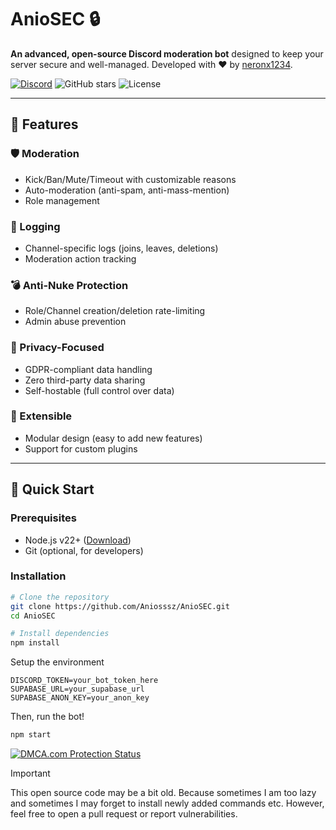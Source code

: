 # AnioSEC 🔒

**An advanced, open-source Discord moderation bot** designed to keep your server secure and well-managed. Developed with ❤️ by [neronx1234](https://github.com/Aniosssz).

[![Discord](https://img.shields.io/badge/discord-aniodevs-5865F2?logo=discord&logoColor=white)](https://discord.gg/wTWYZtZw89)
![GitHub stars](https://img.shields.io/github/stars/Aniosssz/AnioSEC?style=flat-square)
![License](https://img.shields.io/github/license/Aniosssz/AnioSEC?style=flat-square)

---

## 🌟 Features

### 🛡️ Moderation
- Kick/Ban/Mute/Timeout with customizable reasons
- Auto-moderation (anti-spam, anti-mass-mention)
- Role management

### 📜 Logging
- Channel-specific logs (joins, leaves, deletions)
- Moderation action tracking

### 💣 Anti-Nuke Protection
- Role/Channel creation/deletion rate-limiting
- Admin abuse prevention

### 🔐 Privacy-Focused
- GDPR-compliant data handling
- Zero third-party data sharing
- Self-hostable (full control over data)

### 🔌 Extensible
- Modular design (easy to add new features)
- Support for custom plugins

---

## 🚀 Quick Start

### Prerequisites
- Node.js v22+ ([Download](https://nodejs.org))
- Git (optional, for developers)

### Installation
```bash
# Clone the repository
git clone https://github.com/Aniosssz/AnioSEC.git
cd AnioSEC

# Install dependencies
npm install
```
Setup the environment
```env
DISCORD_TOKEN=your_bot_token_here
SUPABASE_URL=your_supabase_url
SUPABASE_ANON_KEY=your_anon_key
```
Then, run the bot!
```bash
npm start
```

<a href="https://www.dmca.com/Protection/Status.aspx?ID=4810d0c5-83b6-4cc4-a0b0-5ef08ab7045c&refurl=https://github.com/Aniosssz/AnioSEC" title="DMCA.com Protection Status" class="dmca-badge"> <img src ="https://images.dmca.com/Badges/dmca_protected_sml_120d.png?ID=4810d0c5-83b6-4cc4-a0b0-5ef08ab7045c"  alt="DMCA.com Protection Status" /></a>
> [!IMPORTANT]
> This open source code may be a bit old. Because sometimes I am too lazy and sometimes I may forget to install newly added commands etc. However, feel free to open a pull request or report vulnerabilities.
